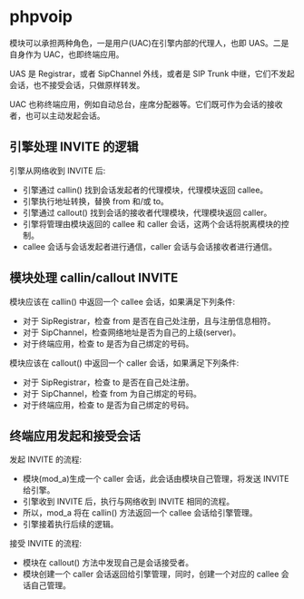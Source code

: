 # phpvoip

模块可以承担两种角色，一是用户(UAC)在引擎内部的代理人，也即 UAS。二是自身作为 UAC，也即终端应用。

UAS 是 Registrar，或者 SipChannel 外线，或者是 SIP Trunk 中继，它们不发起会话，也不接受会话，只做原样转发。

UAC 也称终端应用，例如自动总台，座席分配器等。它们既可作为会话的接收者，也可以主动发起会话。


## 引擎处理 INVITE 的逻辑

引擎从网络收到 INVITE 后:

* 引擎通过 callin() 找到会话发起者的代理模块，代理模块返回 callee。
* 引擎执行地址转换，替换 from 和/或 to。
* 引擎通过 callout() 找到会话的接收者代理模块，代理模块返回 caller。
* 引擎将管理由模块返回的 callee 和 caller 会话，这两个会话将脱离模块的控制。
* callee 会话与会话发起者进行通信，caller 会话与会话接收者进行通信。


## 模块处理 callin/callout INVITE

模块应该在 callin() 中返回一个 callee 会话，如果满足下列条件:

* 对于 SipRegistrar，检查 from 是否在自己处注册，且与注册信息相符。
* 对于 SipChannel，检查网络地址是否为自己的上级(server)。
* 对于终端应用，检查 to 是否为自己绑定的号码。

模块应该在 callout() 中返回一个 caller 会话，如果满足下列条件:

* 对于 SipRegistrar，检查 to 是否在自己处注册。
* 对于 SipChannel，检查 from 为自己绑定的号码。
* 对于终端应用，检查 to 是否为自己绑定的号码。


## 终端应用发起和接受会话

发起 INVITE 的流程:

* 模块(mod_a)生成一个 caller 会话，此会话由模块自己管理，将发送 INVITE 给引擎。
* 引擎收到 INVITE 后，执行与网络收到 INVITE 相同的流程。
* 所以，mod_a 将在 callin() 方法返回一个 callee 会话给引擎管理。
* 引擎接着执行后续的逻辑。

接受 INVITE 的流程:

* 模块在 callout() 方法中发现自己是会话接受者。
* 模块创建一个 caller 会话返回给引擎管理，同时，创建一个对应的 callee 会话自己管理。
